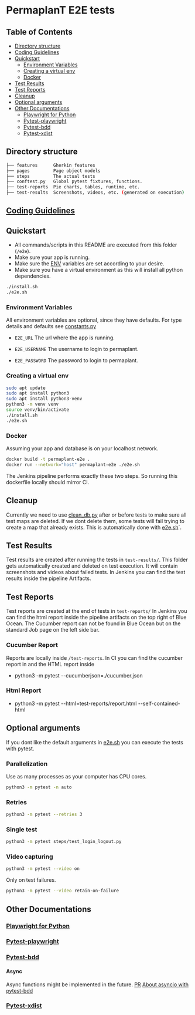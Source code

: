 # PermaplanT E2E tests

## Table of Contents

- [Directory structure](#directory-structure)
- [Coding Guidelines](#coding-guidelines)
- [Quickstart](#quickstart)
  - [Environment Variables](#environment-variables)
  - [Creating a virtual env](#creating-a-virtual-env)
  - [Docker](#docker)
- [Test Results](#test-results)
- [Test Reports](#test-reports)
- [Cleanup](#cleanup)
- [Optional arguments](#optional-arguments)
- [Other Documentations](#other-documentations)
  - [Playwright for Python](#playwright-for-python)
  - [Pytest-playwright](#pytest-playwright)
  - [Pytest-bdd](#pytest-bdd)
  - [Pytest-xdist](#pytest-xdist)

## Directory structure

```sh
├── features      Gherkin features
├── pages         Page object models
├── steps         The actual tests
├── conftest.py   Global pytest fixtures, functions.
├── test-reports  Pie charts, tables, runtime, etc.
├── test-results  Screenshots, videos, etc. (generated on execution)
```

## [Coding Guidelines](../doc/guidelines/e2e.md)

## Quickstart

- All commands/scripts in this README are executed from this folder (`/e2e`).
- Make sure your app is running.
- Make sure the [ENV](#environment-variables) variables are set according to your desire.
- Make sure you have a virtual environment as this will install all python dependencies.

```sh
./install.sh
./e2e.sh
```

### Environment Variables

All environment variables are optional, since they have defaults.
For type details and defaults see [constants.py](pages/constants.py)

- `E2E_URL`
  The url where the app is running.

- `E2E_USERNAME`
  The username to login to permaplant.

- `E2E_PASSWORD`
  The password to login to permaplant.

### Creating a virtual env

```sh
sudo apt update
sudo apt install python3
sudo apt install python3-venv
python3 -m venv venv
source venv/bin/activate
./install.sh
./e2e.sh
```

### Docker

Assuming your app and database is on your localhost network.

```sh
docker build -t permaplant-e2e .
docker run --network="host" permaplant-e2e ./e2e.sh
```

The Jenkins pipeline performs exactly these two steps.
So running this dockerfile locally should mirror CI.

## Cleanup

Currently we need to use [clean_db.py](clean_db.py) after or before tests to make sure all test maps are deleted.
If we dont delete them, some tests will fail trying to create a map that already exists.
This is automatically done with [e2e.sh](e2e.sh)`.

## Test Results

Test results are created after running the tests in `test-results/`.
This folder gets automatically created and deleted on test execution.
It will contain screenshots and videos about failed tests.
In Jenkins you can find the test results inside the pipeline Artifacts.

## Test Reports

Test reports are created at the end of tests in `test-reports/`
In Jenkins you can find the html report inside the pipeline artifacts on the top right of Blue Ocean.
The Cucumber report can not be found in Blue Ocean but on the standard Job page on the left side bar.

### Cucumber Report

Reports are locally inside `/test-reports`.
In CI you can find the cucumber report in
and the HTML report inside

- python3 -m pytest --cucumberjson=./cucumber.json

### Html Report

- python3 -m pytest --html=test-reports/report.html --self-contained-html

## Optional arguments

If you dont like the default arguments in [e2e.sh](e2e.sh) you can execute the tests with pytest.

### Parallelization

Use as many processes as your computer has CPU cores.

```sh
python3 -m pytest -n auto
```

### Retries

```sh
python3 -m pytest --retries 3
```

### Single test

```sh
python3 -m pytest steps/test_login_logout.py
```

### Video capturing

```sh
python3 -m pytest --video on
```

Only on test failures.

```sh
python3 -m pytest --video retain-on-failure
```

## Other Documentations

### [Playwright for Python](https://playwright.dev/python/docs/intro)

### [Pytest-playwright](https://playwright.dev/python/docs/test-runners)

### [Pytest-bdd](https://pypi.org/project/pytest-bdd/)

#### Async

Async functions might be implemented in the future.
[PR](https://github.com/pytest-dev/pytest-bdd/pull/629)
[About asyncio with pytest-bdd](https://github.com/pytest-dev/pytest-bdd/issues/223)

### [Pytest-xdist](https://pytest-xdist.readthedocs.io/en/latest/index.html)
